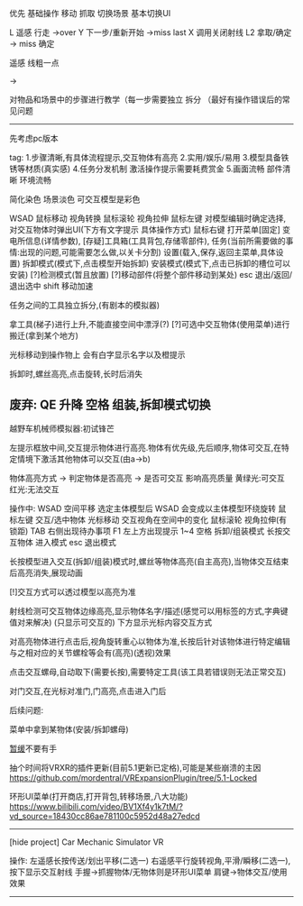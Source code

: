 优先
基础操作 移动 抓取 切换场景 基本切换UI

L 遥感 行走         ->over
Y 下一步/重新开始   ->miss last 
X 调用关闭射线
L2 拿取/确定       -> miss 确定

遥感 线粗一点

->

对物品和场景中的步骤进行教学（每一步需要独立 拆分 （最好有操作错误后的常见问题

-----------------------------------------------------------

先考虑pc版本

tag:
1.步骤清晰,有具体流程提示,交互物体有高亮
2.实用/娱乐/易用
3.模型具备铁锈等材质(真实感)
4.任务分发机制 激活操作提示需要耗费赏金
5.画面流畅 部件清晰 环境流畅

简化染色 场景淡色 可交互模型是彩色

WSAD
鼠标移动 视角转换
鼠标滚轮 视角拉伸
鼠标左键 对模型编辑时确定选择,      对交互物体时弹出UI(下方有文字提示 具体操作方式)
鼠标右键 打开菜单[固定]
    变电所信息(详情参数),
    [存疑]工具箱(工具背包,存储零部件),
    任务(当前所需要做的事情:出现的问题,可能需要怎么做,以关卡分割)
    设置(载入,保存,返回主菜单,具体设置)
    拆卸模式(模式下,点击模型开始拆卸)
    安装模式(模式下,点击已拆卸的槽位可以安装)
    [?]检测模式(暂且放置)
    [?]移动部件(将整个部件移动到某处)
esc 退出/返回/退出选中
shift 移动加速

任务之间的工具独立拆分,(有剧本的模拟器)

拿工具(梯子)进行上升,不能直接空间中漂浮(?)
[?]可选中交互物体(使用菜单)进行搬迁(拿到某个地方)

光标移动到操作物上 会有白字显示名字以及橙提示

拆卸时,螺丝高亮,点击旋转,长时后消失

废弃:
QE  升降
空格 组装,拆卸模式切换
-----------------------------------------------------------

越野车机械师模拟器:初试锋芒

左提示框放中间,交互提示物体进行高亮.物体有优先级,先后顺序,物体可交互,在特定情境下激活其他物体可以交互(由a->b)

物体高亮方式
-> 判定物体是否高亮 -> 是否可交互 影响高亮质量
黄绿光:可交互
红光:无法交互

操作中:
WSAD 空间平移
选定主体模型后 WSAD 会变成以主体模型环绕旋转
鼠标左键 交互/选中物体
光标移动 交互视角在空间中的变化
鼠标滚轮 视角拉伸(有锁距)
TAB 右侧出现待办事项
F1 左上方出现提示
1~4 
空格 拆卸/组装模式
长按交互物体 进入模式
esc 退出模式

长按模型进入交互(拆卸/组装)模式时,螺丝等物体高亮(自主高亮),当物体交互结束后高亮消失,展现动画

[!]交互方式可以透过模型以高亮为准

射线检测可交互物体边缘高亮,显示物体名字/描述(感觉可以用标签的方式,字典键值对来解决)
(只显示可交互的)
下方显示光标内容交互方式

对高亮物体进行点击后,视角旋转重心以物体为准,长按后针对该物体进行特定编辑
与之相对应的关节螺栓等会有(高亮)(透视)效果

点击交互螺母,自动取下(需要长按),需要特定工具(该工具若错误则无法正常交互)

对门交互,在光标对准门,门高亮,点击进入门后

后续问题:

菜单中拿到某物体(安装/拆卸螺母)

[暂缓](VR中)不要有手

抽个时间将VRXR的插件更新(目前5.1更新已定格),可能是某些崩溃的主因
https://github.com/mordentral/VRExpansionPlugin/tree/5.1-Locked


环形UI菜单(打开商店,打开背包,转移场景,八大功能)
https://www.bilibili.com/video/BV1Xf4y1k7tM/?vd_source=18430cc86ae781100c5952d48a27edcd


-----------------------------------------------------------
[hide project]
Car Mechanic Simulator VR

操作:
左遥感长按传送/划出平移(二选一)
右遥感平行旋转视角,平滑/瞬移(二选一),按下显示交互射线
手握->抓握物体/无物体则是环形UI菜单
肩键->物体交互/使用效果

-----------------------------------------------------------
